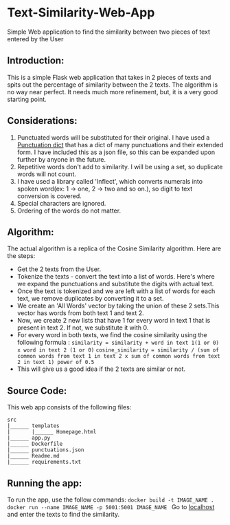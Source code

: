 # Text-Similarity-Web-App
Simple Web application to find the similarity between two pieces of text entered by the User

## Introduction:
This is a simple Flask web application that takes in 2 pieces of texts and spits out the percentage of similarity between the 2 texts.
The algorithm is no way near perfect. It needs much more refinement, but, it is a very good starting point.

## Considerations:
1. Punctuated words will be substituted for their original. I have used a [Punctuation dict](https://gist.github.com/nealrs/96342d8231b75cf4bb82) that has a dict of many punctuations and their extended form. I have included this as a json file, so this can be expanded upon further by anyone in the future.
2. Repetitive words don't add to similarity. I will be using a set, so duplicate words will not count.
3. I have used a library called 'Inflect', which converts numerals into spoken word(ex: 1 -> one, 2 -> two and so on.), so digit to text conversion is covered.
4. Special characters are ignored.
5. Ordering of the words do not matter.

## Algorithm:
The actual algorithm is a replica of the Cosine Similarity algorithm. Here are the steps:
- Get the 2 texts from the User.
- Tokenize the texts - convert the text into a list of words. Here's where we expand the punctuations and substitute the digits with actual text.
- Once the text is tokenized and we are left with a list of words for each text, we remove duplicates by converting it to a set.
- We create an 'All Words' vector by taking the union of these 2 sets.This vector has words from both text 1 and text 2.
- Now, we create 2 new lists that have 1 for every word in text 1 that is present in text 2. If not, we substitute it with 0.
- For every word in both texts, we find the cosine similarity using the following formula :
        `similarity = similarity + word in text 1(1 or 0) x word in text 2 (1 or 0)`
        `cosine_similarity = similarity / (sum of common words from text 1 in text 2 x sum of common words from text 2 in text 1) power of 0.5`
- This will give us a good idea if the 2 texts are similar or not.

## Source Code:
This web app consists of the following files:
```
src
|______ templates
|       |______ Homepage.html
|______ app.py
|______ Dockerfile
|______ punctuations.json
|______ Readme.md
|______ requirements.txt
```
## Running the app:
To run the app, use the follow commands:
    `docker build -t IMAGE_NAME .`
    `docker run --name IMAGE_NAME -p 5001:5001 IMAGE_NAME `
Go to [localhost](http://0.0.0.0:5001/) and enter the texts to find the similarity.
